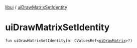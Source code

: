 [libui](README.md) / [uiDrawMatrixSetIdentity](ui-draw-matrix-set-identity.md)

# uiDrawMatrixSetIdentity

`fun uiDrawMatrixSetIdentity(m: CValuesRef<`[`uiDrawMatrix`](ui-draw-matrix/README.md)`>?)`